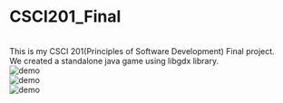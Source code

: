 # CSCI201_Final
<br />This is my CSCI 201(Principles of Software Development) Final project.
<br />We created a standalone java game using libgdx library.
<br />![demo](https://user-images.githubusercontent.com/25019029/33401481-4ca5b02c-d50e-11e7-95ba-26daf83f6091.png)
<br />![demo](https://user-images.githubusercontent.com/25019029/33401482-4cd04436-d50e-11e7-8ae9-0d3a6c049abe.png)
<br />![demo](https://user-images.githubusercontent.com/25019029/33401483-4cf301a6-d50e-11e7-8609-5336c58ce484.png)
